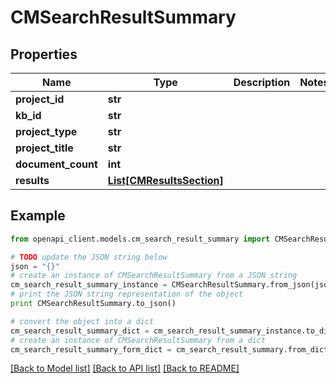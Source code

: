 # CMSearchResultSummary


## Properties
Name | Type | Description | Notes
------------ | ------------- | ------------- | -------------
**project_id** | **str** |  | 
**kb_id** | **str** |  | 
**project_type** | **str** |  | 
**project_title** | **str** |  | 
**document_count** | **int** |  | 
**results** | [**List[CMResultsSection]**](CMResultsSection.md) |  | 

## Example

```python
from openapi_client.models.cm_search_result_summary import CMSearchResultSummary

# TODO update the JSON string below
json = "{}"
# create an instance of CMSearchResultSummary from a JSON string
cm_search_result_summary_instance = CMSearchResultSummary.from_json(json)
# print the JSON string representation of the object
print CMSearchResultSummary.to_json()

# convert the object into a dict
cm_search_result_summary_dict = cm_search_result_summary_instance.to_dict()
# create an instance of CMSearchResultSummary from a dict
cm_search_result_summary_form_dict = cm_search_result_summary.from_dict(cm_search_result_summary_dict)
```
[[Back to Model list]](../README.md#documentation-for-models) [[Back to API list]](../README.md#documentation-for-api-endpoints) [[Back to README]](../README.md)


